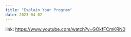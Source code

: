 ```yaml
---
title: "Explain Your Program"
date: 2023-04-02
---
```


link: https://www.youtube.com/watch?v=GOkfFCmKRN0
